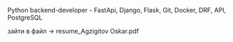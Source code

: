 Python backend-developer - FastApi, Django, Flask, Git, Docker, DRF, API, PostgreSQL



зайти в файл -> resume_Agzigitov Oskar.pdf
